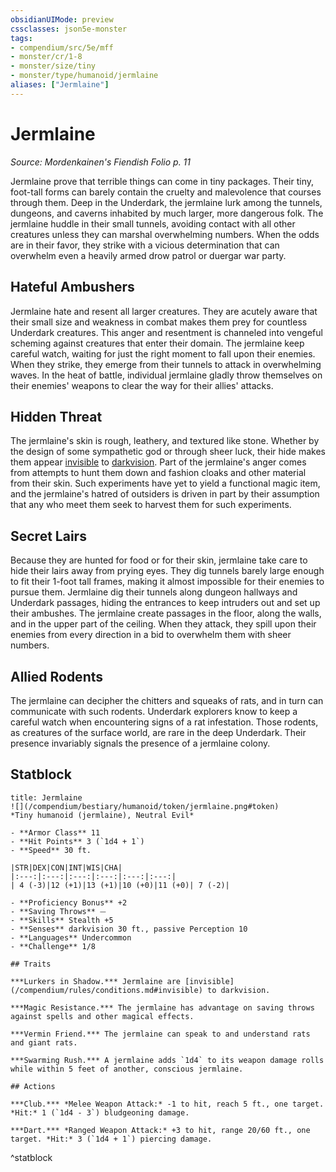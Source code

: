```yaml
---
obsidianUIMode: preview
cssclasses: json5e-monster
tags:
- compendium/src/5e/mff
- monster/cr/1-8
- monster/size/tiny
- monster/type/humanoid/jermlaine
aliases: ["Jermlaine"]
---
```

# Jermlaine
*Source: Mordenkainen's Fiendish Folio p. 11*  

Jermlaine prove that terrible things can come in tiny packages. Their tiny, foot-tall forms can barely contain the cruelty and malevolence that courses through them. Deep in the Underdark, the jermlaine lurk among the tunnels, dungeons, and caverns inhabited by much larger, more dangerous folk. The jermlaine huddle in their small tunnels, avoiding contact with all other creatures unless they can marshal overwhelming numbers. When the odds are in their favor, they strike with a vicious determination that can overwhelm even a heavily armed drow patrol or duergar war party.

## Hateful Ambushers

Jermlaine hate and resent all larger creatures. They are acutely aware that their small size and weakness in combat makes them prey for countless Underdark creatures. This anger and resentment is channeled into vengeful scheming against creatures that enter their domain. The jermlaine keep careful watch, waiting for just the right moment to fall upon their enemies. When they strike, they emerge from their tunnels to attack in overwhelming waves. In the heat of battle, individual jermlaine gladly throw themselves on their enemies' weapons to clear the way for their allies' attacks.

## Hidden Threat

The jermlaine's skin is rough, leathery, and textured like stone. Whether by the design of some sympathetic god or through sheer luck, their hide makes them appear [invisible](/compendium/rules/conditions.md#invisible) to [darkvision](/compendium/rules/senses.md#darkvision). Part of the jermlaine's anger comes from attempts to hunt them down and fashion cloaks and other material from their skin. Such experiments have yet to yield a functional magic item, and the jermlaine's hatred of outsiders is driven in part by their assumption that any who meet them seek to harvest them for such experiments.

## Secret Lairs

Because they are hunted for food or for their skin, jermlaine take care to hide their lairs away from prying eyes. They dig tunnels barely large enough to fit their 1-foot tall frames, making it almost impossible for their enemies to pursue them. Jermlaine dig their tunnels along dungeon hallways and Underdark passages, hiding the entrances to keep intruders out and set up their ambushes. The jermlaine create passages in the floor, along the walls, and in the upper part of the ceiling. When they attack, they spill upon their enemies from every direction in a bid to overwhelm them with sheer numbers.

## Allied Rodents

The jermlaine can decipher the chitters and squeaks of rats, and in turn can communicate with such rodents. Underdark explorers know to keep a careful watch when encountering signs of a rat infestation. Those rodents, as creatures of the surface world, are rare in the deep Underdark. Their presence invariably signals the presence of a jermlaine colony.

## Statblock

```ad-statblock
title: Jermlaine
![](/compendium/bestiary/humanoid/token/jermlaine.png#token)
*Tiny humanoid (jermlaine), Neutral Evil*

- **Armor Class** 11 
- **Hit Points** 3 (`1d4 + 1`)
- **Speed** 30 ft.

|STR|DEX|CON|INT|WIS|CHA|
|:---:|:---:|:---:|:---:|:---:|:---:|
| 4 (-3)|12 (+1)|13 (+1)|10 (+0)|11 (+0)| 7 (-2)|

- **Proficiency Bonus** +2
- **Saving Throws** ⏤
- **Skills** Stealth +5
- **Senses** darkvision 30 ft., passive Perception 10
- **Languages** Undercommon
- **Challenge** 1/8

## Traits

***Lurkers in Shadow.*** Jermlaine are [invisible](/compendium/rules/conditions.md#invisible) to darkvision.

***Magic Resistance.*** The jermlaine has advantage on saving throws against spells and other magical effects.

***Vermin Friend.*** The jermlaine can speak to and understand rats and giant rats.

***Swarming Rush.*** A jermlaine adds `1d4` to its weapon damage rolls while within 5 feet of another, conscious jermlaine.

## Actions

***Club.*** *Melee Weapon Attack:* -1 to hit, reach 5 ft., one target. *Hit:* 1 (`1d4 - 3`) bludgeoning damage.

***Dart.*** *Ranged Weapon Attack:* +3 to hit, range 20/60 ft., one target. *Hit:* 3 (`1d4 + 1`) piercing damage.
```
^statblock